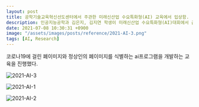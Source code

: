 ```yaml
---
layout: post
title: 공학기술교육혁신선도센터에서 주관한 미래신산업 수요특화형(AI) 교육에서 입상함.
description: 인공지능공학과 김은지, 김지연 학생이 미래신산업 수요특화형(AI)대회에서 금상을 받았다.
date: 2021-07-08 10:30:31 +0900
image: "/assets/images/posts/reference/2021-AI-3.png"
tags: [AI, Research]
---
```


코로나19에 걸린 폐이미지와 정상인의 폐이미지를 식별하는 ai프로그램을 개발하는 교육을 진행했다.

![2021-AI-3]({{site.baseurl}}/assets/images/posts/award/2021_AI_kjy.jpg)


![2021-AI-1]({{site.baseurl}}/assets/images/posts/reference/2021-AI-1.png)


![2021-AI-2]({{site.baseurl}}/assets/images/posts/reference/2021-AI-2.jpg)
